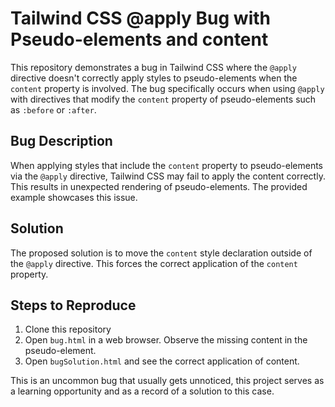 # Tailwind CSS @apply Bug with Pseudo-elements and content

This repository demonstrates a bug in Tailwind CSS where the `@apply` directive doesn't correctly apply styles to pseudo-elements when the `content` property is involved.  The bug specifically occurs when using `@apply` with directives that modify the `content` property of pseudo-elements such as `:before` or `:after`.

## Bug Description

When applying styles that include the `content` property to pseudo-elements via the `@apply` directive, Tailwind CSS may fail to apply the content correctly. This results in unexpected rendering of pseudo-elements.  The provided example showcases this issue.

## Solution

The proposed solution is to move the `content` style declaration outside of the `@apply` directive. This forces the correct application of the `content` property.

## Steps to Reproduce

1. Clone this repository
2. Open `bug.html` in a web browser. Observe the missing content in the pseudo-element.
3. Open `bugSolution.html` and see the correct application of content.

This is an uncommon bug that usually gets unnoticed, this project serves as a learning opportunity and as a record of a solution to this case.